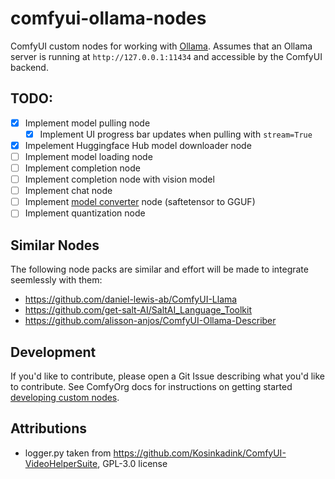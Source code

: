 # comfyui-ollama-nodes

ComfyUI custom nodes for working with [Ollama](https://github.com/ollama/ollama). Assumes that an Ollama server is running at `http://127.0.0.1:11434` and accessible by the ComfyUI backend.

## TODO:
- [X] Implement model pulling node
    - [x] Implement UI progress bar updates when pulling with `stream=True`
- [x] Impelement Huggingface Hub model downloader node
- [ ] Implement model loading node
- [ ] Implement completion node
- [ ] Implement completion node with vision model
- [ ] Implement chat node
- [ ] Implement [model converter](https://github.com/ggerganov/llama.cpp/discussions/2948) node (saftetensor to GGUF)
- [ ] Implement quantization node 

## Similar Nodes
The following node packs are similar and effort will be made to integrate seemlessly with them:
- https://github.com/daniel-lewis-ab/ComfyUI-Llama
- https://github.com/get-salt-AI/SaltAI_Language_Toolkit
- https://github.com/alisson-anjos/ComfyUI-Ollama-Describer


## Development

If you'd like to contribute, please open a Git Issue describing what you'd like to contribute. See ComfyOrg docs for instructions on getting started [developing custom nodes](https://docs.comfy.org/essentials/custom_node_overview).

## Attributions

- logger.py taken from https://github.com/Kosinkadink/ComfyUI-VideoHelperSuite, GPL-3.0 license 